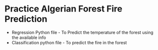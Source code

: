 # Practice Algerian Forest Fire Prediction
- Regression Python file - To Predict the temperature of the forest using the available info
- Classification python file - To predict the fire in the forest
